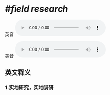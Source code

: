 # ***\#field research*** 
英音
<audio src="./media/field research1_AAC.aac" controls="controls"></audio>

美音
<audio src="./media/field research2_AAC.aac" controls="controls"></audio>



  

英文释义
---
### 1.**实地研究，实地调研**  


